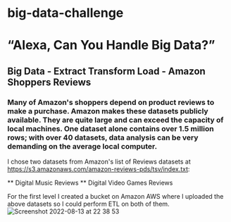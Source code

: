 # big-data-challenge



#  “Alexa, Can You Handle Big Data?”
## Big Data - Extract Transform Load - Amazon Shoppers Reviews
### Many of Amazon's shoppers depend on product reviews to make a purchase. Amazon makes these datasets publicly available. They are quite large and can exceed the capacity of local machines. One dataset alone contains over 1.5 million rows; with over 40 datasets, data analysis can be very demanding on the average local computer.
I chose two datasets from Amazon's list of Reviews datasets at https://s3.amazonaws.com/amazon-reviews-pds/tsv/index.txt:

** Digital Music Reviews
** Digital Video Games Reviews

For the first level I created a bucket on Amazon AWS where I uploaded the above datasets so I could perform ETL on both of them.
![Screenshot 2022-08-13 at 22 38 53](https://user-images.githubusercontent.com/67019030/184511613-6e223f25-6acd-43d7-b201-17d099ac17d1.png)
